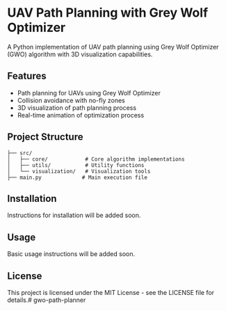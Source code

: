# UAV Path Planning with Grey Wolf Optimizer

A Python implementation of UAV path planning using Grey Wolf Optimizer (GWO) algorithm with 3D visualization capabilities.

## Features

- Path planning for UAVs using Grey Wolf Optimizer
- Collision avoidance with no-fly zones
- 3D visualization of path planning process
- Real-time animation of optimization process

## Project Structure

```
├── src/
│   ├── core/            # Core algorithm implementations
│   ├── utils/           # Utility functions
│   └── visualization/   # Visualization tools
├── main.py             # Main execution file
```

## Installation

Instructions for installation will be added soon.

## Usage

Basic usage instructions will be added soon.

## License

This project is licensed under the MIT License - see the LICENSE file for details.# gwo-path-planner
